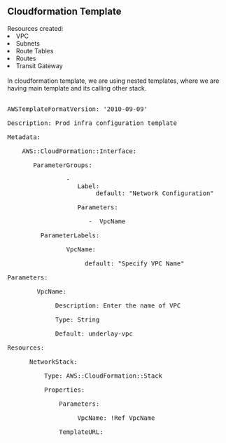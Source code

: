 <h2>Cloudformation Template</h2>
Resources created:<br>
<li>VPC</li>
<li>Subnets</li>
<li>Route Tables</li>
<li>Routes</li>
<li>Transit Gateway </li>
<br>
In cloudformation template, we are using nested templates, where we are having main template and its calling other stack. <br>
<br>

<pre>AWSTemplateFormatVersion: '2010-09-09'<br>
Description: Prod infra configuration template<br>
Metadata:<br>
   &emsp;AWS::CloudFormation::Interface:<br>
    &emsp;&emsp;&emsp;ParameterGroups:<br>
       &emsp;&emsp;&emsp; &emsp; &emsp; &emsp;-
           &emsp;&emsp;&emsp; &emsp; &emsp;&emsp;Label:
           &emsp;&emsp; &emsp; &emsp;&emsp; &emsp;&emsp; &emsp; default: "Network Configuration"<br>
        &emsp; &emsp; &emsp; &emsp;&emsp; &emsp; Parameters:<br>
     &emsp;&emsp; &emsp; &emsp; &emsp;&emsp;&emsp; &emsp;&emsp;&emsp;&emsp;&emsp;&emsp;-  VpcName<br>
      &emsp;&emsp;&emsp;ParameterLabels:<br>
        &emsp; &emsp;&emsp; &emsp; &emsp;VpcName:<br>
           &emsp; &emsp;&emsp; &emsp; &emsp;&emsp; default: "Specify VPC Name"<br>
Parameters:<br>
   &emsp; &emsp;&emsp; VpcName:<br>
     &emsp; &emsp;&emsp; &emsp;&emsp; Description: Enter the name of VPC<br>
     &emsp; &emsp;&emsp; &emsp; &emsp;Type: String<br>
     &emsp; &emsp;&emsp; &emsp; &emsp;Default: underlay-vpc<br>
Resources:<br>
   &emsp; &emsp;NetworkStack:<br>
     &emsp; &emsp; &emsp;Type: AWS::CloudFormation::Stack<br>
     &emsp; &emsp; &emsp;Properties:<br>
       &emsp; &emsp; &emsp; &emsp;Parameters:<br>
         &emsp; &emsp; &emsp; &emsp; &emsp; VpcName: !Ref VpcName<br>
       &emsp; &emsp; &emsp; &emsp;TemplateURL: <br>
</pre>
